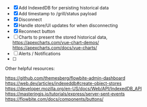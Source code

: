 - [x] Add IndexedDB for persisting historical data
- [x] Add timestamp to /grill/status payload
- [x] Disconnect
- [x] Handle store/UI updates for when disconnecting
- [x] Reconnect button
- [ ] Charts to present the stored historical data, https://apexcharts.com/vue-chart-demos/ https://apexcharts.com/docs/vue-charts/
- [ ] Alerts / Notifications
- [ ]

Other helpful resources:

https://github.com/themesberg/flowbite-admin-dashboard
https://web.dev/articles/indexeddb#create-object-stores
https://developer.mozilla.org/en-US/docs/Web/API/IndexedDB_API
https://masteringjs.io/tutorials/express/server-sent-events
https://flowbite.com/docs/components/buttons/
